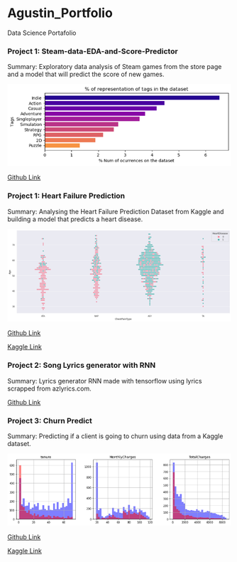 # Agustin_Portfolio
Data Science Portafolio

### Project 1: Steam-data-EDA-and-Score-Predictor
  Summary: Exploratory data analysis of Steam games from the store page and a model that will predict the score of new games.
  
  ![](/images/tag_representation.png)
  
  [Github Link](https://github.com/Lemonpi3/Steam-data-EDA-and-Score-Predictor)
  
### Project 1: Heart Failure Prediction
  Summary: Analysing the Heart Failure Prediction Dataset from Kaggle and building a model that predicts a heart disease.
  
  ![](/images/HearthFailure1.png)
  
  [Github Link](https://github.com/Lemonpi3/Heart-disease/blob/main/heartfailure.ipynb)
  
  [Kaggle Link](https://www.kaggle.com/agustinlehmann/heart-failure-predictor)
  
### Project 2: Song Lyrics generator with RNN 
  Summary: Lyrics generator RNN made with tensorflow using lyrics scrapped from azlyrics.com.
  
  [Github Link](https://github.com/Lemonpi3/Lyrics-Generator)
  
### Project 3: Churn Predict
  Summary: Predicting if a client is going to churn using data from a Kaggle dataset.
  
  ![](/images/Churn.png)

  [Github Link](https://github.com/Lemonpi3/Churn-predict)
  
  [Kaggle Link](https://www.kaggle.com/agustinlehmann/churn-preddict?scriptVersionId=82541841)
  
 
